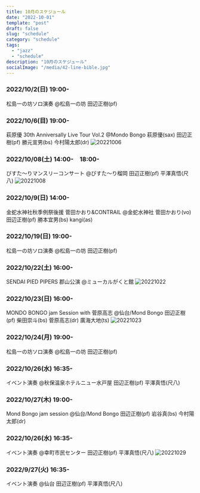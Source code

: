 ```yaml
---
title: 10月のスケジュール
date: "2022-10-01"
template: "post"
draft: false
slug: "schedule"
category: "schedule"
tags:
  - "jazz"
  - "schedule"
description: "10月のスケジュール"
socialImage: "/media/42-line-bible.jpg"
---
```


### 2022/10/2(日) 19:00-
松島一の坊ソロ演奏
@松島一の坊
田辺正樹(pf)

### 2022/10/6(目) 19:00-
萩原優 30th Anniversally Live Tour Vol.2
@Mondo Bongo
萩原優(sax) 田辺正樹(pf) 勝元宣男(bs) 今村陽太郎(dr)
![20221006](../img/20221006.JPG)

### 2022/10/08(土) 14:00-　18:00-
びすた〜りマンスリーコンサート
@びすた〜り榴岡
田辺正樹(pf) 平澤真悟(尺八)
![20221008](../img/20221008.JPG)


### 2022/10/9(日) 14:00-
金蛇水神社秋季例祭後援 菅田かおり&CONTRAIL
@金蛇水神社
菅田かおり(vo) 田辺正樹(pf) 勝本宜男(bs) kangi(as)

### 2022/10/19(日) 19:00-
松島一の坊ソロ演奏
@松島一の坊
田辺正樹(pf)

### 2022/10/22(土) 16:00-
SENDAI PIED PIPERS 郡山公演
@ミューカルがくと館 
![20221022](../img/20221022.JPG)


### 2022/10/23(日) 16:00-
MONDO BONGO jam Session with 菅原高志
@仙台/Mond Bongo
田辺正樹(pf) 柴田崇斗(bs) 菅原高志(dr) 廣海大地(ts)
![20221023](../img/20221023.JPG)

### 2022/10/24(月) 19:00-
松島一の坊ソロ演奏
@松島一の坊
田辺正樹(pf)

### 2022/10/26(水) 16:35-
イベント演奏
@秋保温泉ホテルニュー水戸屋
田辺正樹(pf) 平澤真悟(尺八)

### 2022/10/27(木) 19:00-
Mond Bongo jam session
@仙台/Mond Bongo
田辺正樹(pf) 岩谷真(bs) 今村陽太郎(dr)

### 2022/10/26(水) 16:35-
イベント演奏
@幸町市民センター
田辺正樹(pf) 平澤真悟(尺八)
![20221029](../img/20221029.JPG)

### 2022/9/27(火) 16:35-
イベント演奏
@仙台
田辺正樹(pf) 平澤真悟(尺八)